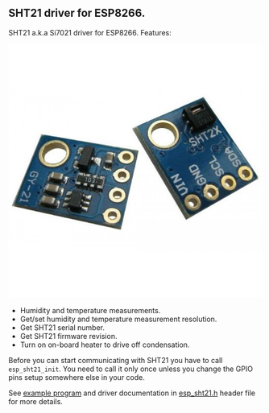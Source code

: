 ## SHT21 driver for ESP8266.

SHT21 a.k.a Si7021 driver for ESP8266. Features:

![DS18B20](../../doc/sht21.jpg)

- Humidity and temperature measurements.
- Get/set humidity and temperature measurement resolution.
- Get SHT21 serial number.
- Get SHT21 firmware revision.
- Turn on on-board heater to drive off condensation.

Before you can start communicating with SHT21 you have to call 
`esp_sht21_init`. You need to call it only once unless you change the GPIO
pins setup somewhere else in your code.

See [example program](../../examples/sht21) and driver documentation in 
[esp_sht21.h](include/esp_sht21.h) header file for more details.
